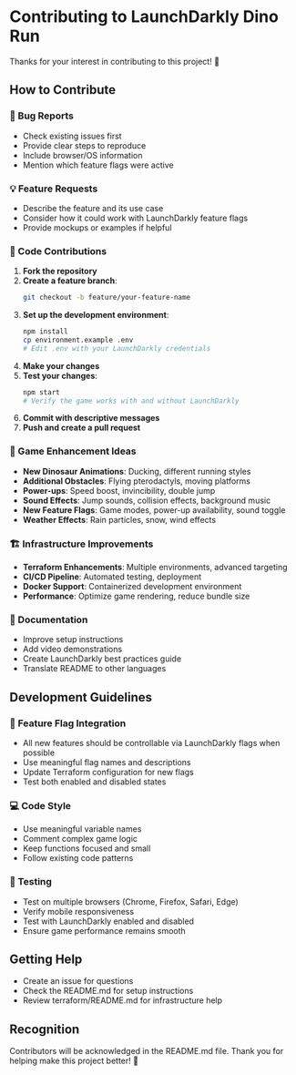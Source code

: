 # Contributing to LaunchDarkly Dino Run

Thanks for your interest in contributing to this project! 🦕

## How to Contribute

### 🐛 Bug Reports
- Check existing issues first
- Provide clear steps to reproduce
- Include browser/OS information
- Mention which feature flags were active

### 💡 Feature Requests
- Describe the feature and its use case
- Consider how it could work with LaunchDarkly feature flags
- Provide mockups or examples if helpful

### 🔧 Code Contributions

1. **Fork the repository**
2. **Create a feature branch**:
   ```bash
   git checkout -b feature/your-feature-name
   ```
3. **Set up the development environment**:
   ```bash
   npm install
   cp environment.example .env
   # Edit .env with your LaunchDarkly credentials
   ```
4. **Make your changes**
5. **Test your changes**:
   ```bash
   npm start
   # Verify the game works with and without LaunchDarkly
   ```
6. **Commit with descriptive messages**
7. **Push and create a pull request**

### 🎨 Game Enhancement Ideas

- **New Dinosaur Animations**: Ducking, different running styles
- **Additional Obstacles**: Flying pterodactyls, moving platforms
- **Power-ups**: Speed boost, invincibility, double jump
- **Sound Effects**: Jump sounds, collision effects, background music
- **New Feature Flags**: Game modes, power-up availability, sound toggle
- **Weather Effects**: Rain particles, snow, wind effects

### 🏗️ Infrastructure Improvements

- **Terraform Enhancements**: Multiple environments, advanced targeting
- **CI/CD Pipeline**: Automated testing, deployment
- **Docker Support**: Containerized development environment
- **Performance**: Optimize game rendering, reduce bundle size

### 📝 Documentation

- Improve setup instructions
- Add video demonstrations
- Create LaunchDarkly best practices guide
- Translate README to other languages

## Development Guidelines

### 🎯 Feature Flag Integration
- All new features should be controllable via LaunchDarkly flags when possible
- Use meaningful flag names and descriptions
- Update Terraform configuration for new flags
- Test both enabled and disabled states

### 💻 Code Style
- Use meaningful variable names
- Comment complex game logic
- Keep functions focused and small
- Follow existing code patterns

### 🧪 Testing
- Test on multiple browsers (Chrome, Firefox, Safari, Edge)
- Verify mobile responsiveness
- Test with LaunchDarkly enabled and disabled
- Ensure game performance remains smooth

## Getting Help

- Create an issue for questions
- Check the README.md for setup instructions
- Review terraform/README.md for infrastructure help

## Recognition

Contributors will be acknowledged in the README.md file. Thank you for helping make this project better! 🙏 